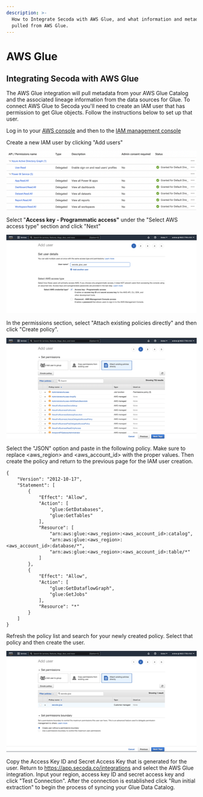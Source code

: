 ```yaml
---
description: >-
  How to Integrate Secoda with AWS Glue, and what information and metadata is
  pulled from AWS Glue.
---
```


# AWS Glue

## Integrating Secoda with AWS Glue&#x20;

The AWS Glue integration will pull metadata from your AWS Glue Catalog and the associated lineage information from the data sources for Glue. To connect AWS Glue to Secoda you'll need to create an IAM user that has permission to get Glue objects. Follow the instructions below to set up that user.

Log in to your [AWS console](https://us-east-1.console.aws.amazon.com/console/home?region=us-east-1) and then to the [IAM management console](https://us-east-1.console.aws.amazon.com/iamv2/home?region=us-east-1#/home)

Create a new IAM user by clicking "Add users"

![](<../.gitbook/assets/image (3).png>)

Select "**Access key - Programmatic access"** under the "Select AWS access type" section and click "Next"

![](<../.gitbook/assets/image (6).png>)

In the permissions section, select "Attach existing policies directly" and then click "Create policy".

![](<../.gitbook/assets/image (8).png>)

Select the "JSON" option and paste in the following policy. Make sure to replace \<aws\_region> and \<aws\_account\_id> with the proper values. Then create the policy and return to the previous page for the IAM user creation.

```
{
    "Version": "2012-10-17",
    "Statement": [
        {
            "Effect": "Allow",
            "Action": [
                "glue:GetDatabases",
                "glue:GetTables"
            ],
            "Resource": [
                "arn:aws:glue:<aws_region>:<aws_account_id>:catalog",
                "arn:aws:glue:<aws_region>:<aws_account_id>:database/*",
                "arn:aws:glue:<aws_region>:<aws_account_id>:table/*"
            ]
        },
        {
            "Effect": "Allow",
            "Action": [
                "glue:GetDataflowGraph",
                "glue:GetJobs"
            ],
            "Resource": "*"
        }
    ]
}
```

Refresh the policy list and search for your newly created policy. Select that policy and then create the user.&#x20;

![](<../.gitbook/assets/image (1).png>)

Copy the Access Key ID and Secret Access Key that is generated for the user. Return to https://app.secoda.co/integrations and select the AWS Glue integration. Input your region, access key ID and secret access key and click "Test Connection". After the connection is established click "Run initial extraction" to begin the process of syncing your Glue Data Catalog.&#x20;
